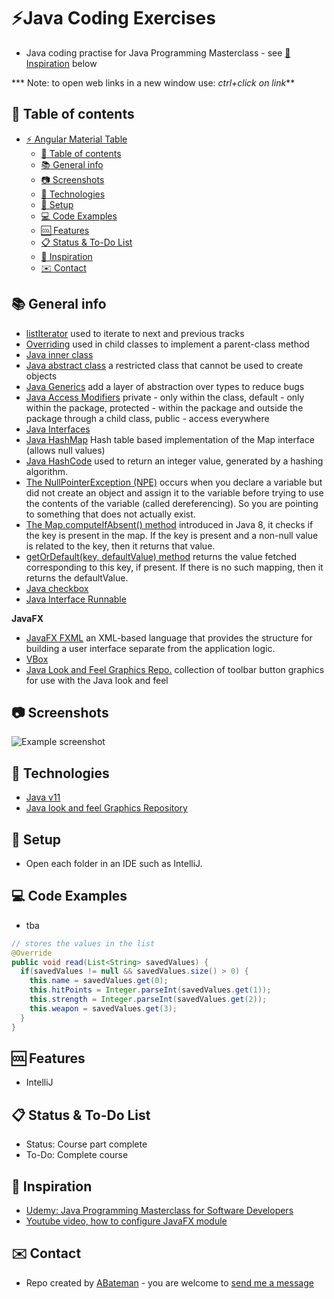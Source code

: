 # :zap:Java Coding Exercises
 
* Java coding practise for Java Programming Masterclass - see [:clap: Inspiration](#clap-inspiration) below

*** Note: to open web links in a new window use: _ctrl+click on link_**

## :page_facing_up: Table of contents

* [:zap: Angular Material Table](#zap-angular-material-table)
  * [:page_facing_up: Table of contents](#page_facing_up-table-of-contents)
  * [:books: General info](#books-general-info)
  * [:camera: Screenshots](#camera-screenshots)
  * [:signal_strength: Technologies](#signal_strength-technologies)
  * [:floppy_disk: Setup](#floppy_disk-setup)
  * [:computer: Code Examples](#computer-code-examples)
  * [:cool: Features](#cool-features)
  * [:clipboard: Status & To-Do List](#clipboard-status--to-do-list)
  * [:clap: Inspiration](#clap-inspiration)
  * [:envelope: Contact](#envelope-contact)

## :books: General info

* [listIterator](https://www.geeksforgeeks.org/arraylist-listiterator-method-in-java-with-examples/) used to iterate to next and previous tracks
* [Overriding](https://www.geeksforgeeks.org/overriding-in-java/) used in child classes to implement a parent-class method
* [Java inner class](https://www.w3schools.com/java/java_inner_classes.asp)
* [Java abstract class](https://www.w3schools.com/java/java_abstract.asp) a restricted class that cannot be used to create objects
* [Java Generics](https://www.baeldung.com/java-generics) add a layer of abstraction over types to reduce bugs
* [Java Access Modifiers](https://www.javatpoint.com/access-modifiers) private - only within the class, default - only within the package, protected - within the package and outside the package through a child class, public - access everywhere
* [Java Interfaces](https://docs.oracle.com/javase/tutorial/java/concepts/interface.html)
* [Java HashMap](https://docs.oracle.com/javase/8/docs/api/java/util/HashMap.html) Hash table based implementation of the Map interface (allows null values)
* [Java HashCode](https://www.baeldung.com/java-hashcode) used to return an integer value, generated by a hashing algorithm.
* [The NullPointerException (NPE)](https://docs.oracle.com/javase/7/docs/api/java/lang/NullPointerException.html)  occurs when you declare a variable but did not create an object and assign it to the variable before trying to use the contents of the variable (called dereferencing). So you are pointing to something that does not actually exist.
* [The Map.computeIfAbsent() method](https://www.baeldung.com/java-map-computeifabsent) introduced in Java 8, it checks if the key is present in the map. If the key is present and a non-null value is related to the key, then it returns that value.
* [getOrDefault(key, defaultValue) method](https://www.geeksforgeeks.org/properties-getordefaultkey-defaultvalue-method-in-java-with-examples/) returns the value fetched corresponding to this key, if present. If there is no such mapping, then it returns the defaultValue.
* [Java checkbox](https://openjfx.io/javadoc/13/javafx.controls/javafx/scene/control/CheckBox.html)
* [Java Interface Runnable](https://docs.oracle.com/javase/7/docs/api/java/lang/Runnable.html)

**JavaFX**
* [JavaFX FXML](https://docs.oracle.com/javafx/2/get_started/fxml_tutorial.htm) an XML-based language that provides the structure for building a user interface separate from the application logic.
* [VBox](http://tutorials.jenkov.com/javafx/vbox.html)
* [Java Look and Feel Graphics Repo.](https://www.oracle.com/java/technologies/java-look-and-feel-graphics-repository.html) collection of toolbar button graphics for use with the Java look and feel

## :camera: Screenshots

![Example screenshot](./img/java.jpg)

## :signal_strength: Technologies

* [Java v11](https://www.java.com/en/)
* [Java look and feel Graphics Repository](https://www.oracle.com/java/technologies/java-look-and-feel-graphics-repository.html)

## :floppy_disk: Setup

* Open each folder in an IDE such as IntelliJ.

## :computer: Code Examples

* tba

```java
// stores the values in the list
@Override
public void read(List<String> savedValues) {
  if(savedValues != null && savedValues.size() > 0) {
    this.name = savedValues.get(0);
    this.hitPoints = Integer.parseInt(savedValues.get(1));
    this.strength = Integer.parseInt(savedValues.get(2));
    this.weapon = savedValues.get(3);
  }
}
```

## :cool: Features

* IntelliJ

## :clipboard: Status & To-Do List

* Status: Course part complete
* To-Do: Complete course

## :clap: Inspiration

* [Udemy: Java Programming Masterclass for Software Developers](https://www.udemy.com/course/java-the-complete-java-developer-course/learn/lecture/3561816#overview)
* [Youtube video, how to configure JavaFX module](https://www.youtube.com/watch?v=qn2tbftFjno)

## :envelope: Contact

* Repo created by [ABateman](https://www.andrewbateman.org) - you are welcome to [send me a message](https://andrewbateman.org/contact)
